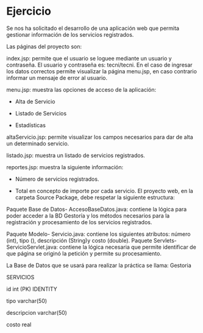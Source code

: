 # Ejercicio #

Se nos ha solicitado el desarrollo de una aplicación web que permita gestionar información de los servicios registrados.

Las páginas del proyecto son:

index.jsp: permite que el usuario se loguee mediante un usuario y contraseña. 
El usuario y contraseña es: tecni/tecni. 
En el caso de ingresar los datos correctos permite visualizar la página menu.jsp, en caso contrario informar un mensaje de error al usuario.

menu.jsp: muestra las opciones de acceso de la aplicación:

* Alta de Servicio

* Listado de Servicios

* Estadísticas

altaServicio.jsp: permite visualizar los campos necesarios para dar de alta un determinado servicio.

listado.jsp: muestra un listado de servicios registrados.

reportes.jsp: muestra la siguiente información:

* Número de servicios registrados.

* Total en concepto de importe por cada servicio.
El proyecto web, en la carpeta Source Package, debe respetar la siguiente estructura:

Paquete Base de Datos- AccesoBaseDatos.java: contiene la lógica para poder acceder a la BD Gestoría y los métodos necesarios para la registración y procesamiento de los servicios registrados.

Paquete Modelo- Servicio.java: contiene los siguientes atributos: número (int), tipo (), descripción (String)y costo (double).
Paquete Servlets- ServicioServlet.java: contiene la lógica necesaria que permite identificar de que página se originó la petición y permite su procesamiento.

La Base de Datos que se usará para realizar la práctica se llama: Gestoria

SERVICIOS

id int (PK) IDENTITY

tipo varchar(50)

descripcion varchar(50)

costo real
